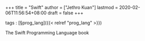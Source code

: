 +++
title = "Swift"
author = ["Jethro Kuan"]
lastmod = 2020-02-06T11:56:54+08:00
draft = false
+++

tags
: [§prog\_lang]({{< relref "prog_lang" >}})

The Swift Programming Language book
